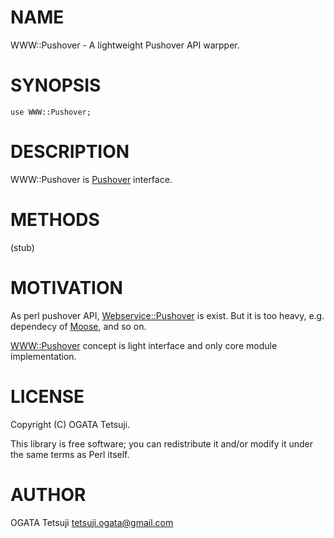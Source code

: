 # NAME

WWW::Pushover - A lightweight Pushover API warpper.

# SYNOPSIS

    use WWW::Pushover;

# DESCRIPTION

WWW::Pushover is [Pushover](http://www.pushover.net/) interface.

# METHODS

(stub)

# MOTIVATION

As perl pushover API, [Webservice::Pushover](http://search.cpan.org/perldoc?Webservice::Pushover) is exist.
But it is too heavy, e.g. dependecy of [Moose](http://search.cpan.org/perldoc?Moose), and so on.

[WWW::Pushover](http://search.cpan.org/perldoc?WWW::Pushover) concept is light interface and only core module implementation.

# LICENSE

Copyright (C) OGATA Tetsuji.

This library is free software; you can redistribute it and/or modify
it under the same terms as Perl itself.

# AUTHOR

OGATA Tetsuji <tetsuji.ogata@gmail.com>
